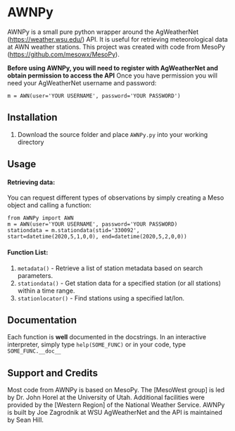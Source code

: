 # AWNPy

AWNPy is a small pure python wrapper around the AgWeatherNet (https://weather.wsu.edu/) API. It is useful for retrieving meteorological data at AWN weather stations. This project was created with code from MesoPy (https://github.com/mesowx/MesoPy).

**Before using AWNPy, you will need to register with AgWeatherNet and obtain permission to access the API** Once you have permission you will need your AgWeatherNet username and password: 
```
m = AWN(user='YOUR USERNAME', password='YOUR PASSWORD')
```
## Installation

1. Download the source folder and place `AWNPy.py` into your working directory

## Usage
#### Retrieving data:
You can request different types of observations by simply creating a Meso object and calling a function:

```
from AWNPy import AWN
m = AWN(user='YOUR USERNAME', password='YOUR PASSWORD)
stationdata = m.stationdata(stid='330092', start=datetime(2020,5,1,0,0), end=datetime(2020,5,2,0,0))
```

#### Function List:
1. `metadata()` - Retrieve a list of station metadata based on search parameters.
2. `stationdata()` - Get station data for a specified station (or all stations) within a time range. 
3. `stationlocator()` - Find stations using a specified lat/lon. 

## Documentation
Each function is **well** documented in the docstrings. In an interactive interpreter, simply type `help(SOME_FUNC)` or in your code, type `SOME_FUNC.__doc__` 

## Support and Credits
Most code from AWNPy is based on MesoPy. The [MesoWest group] is led by  Dr. John Horel at the University of Utah. Additional facilities were provided by the [Western Region] of the National Weather Service. AWNPy is built by Joe Zagrodnik at WSU AgWeatherNet and the API is maintained by Sean Hill. 
